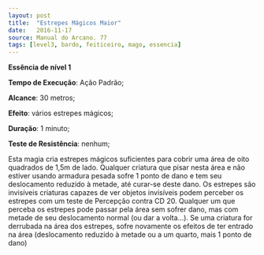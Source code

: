 ```yaml
---
layout: post
title:  "Estrepes Mágicos Maior"
date:   2016-11-17
source: Manual do Arcano. 77
tags: [level3, bardo, feiticeiro, mago, essencia]
---
```


**Essência de nível 1**

**Tempo de Execução**: Ação Padrão;

**Alcance**: 30 metros;

**Efeito**: vários estrepes mágicos;

**Duração**: 1 minuto;

**Teste de Resistência**:  nenhum;

Esta magia cria estrepes mágicos
suficientes para cobrir uma área de oito quadrados de 1,5m de lado. Qualquer criatura que pisar nesta área e não 
estiver usando armadura pesada sofre 1 ponto de dano e tem seu deslocamento reduzido à metade, até curar-se deste 
dano. Os estrepes são invisíveis criaturas capazes de ver objetos invisíveis podem perceber os estrepes com um teste de Percepção contra CD 20. Qualquer um que perceba 
os estrepes pode passar pela área sem sofrer dano, mas com metade de seu deslocamento normal (ou dar a volta...). Se 
uma criatura for derrubada na área dos 
estrepes, sofre novamente os efeitos de 
ter entrado na área (deslocamento reduzido à metade ou a um quarto, mais 1 
ponto de dano)